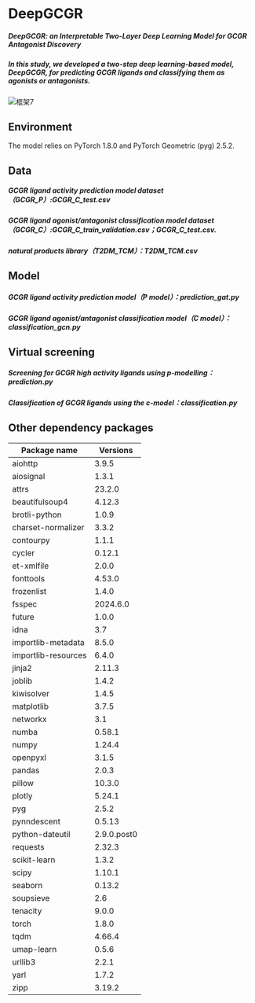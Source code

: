 # DeepGCGR
##### DeepGCGR: an Interpretable Two-Layer Deep Learning Model for GCGR Antagonist Discovery
##### In this study, we developed a two-step deep learning-based model, DeepGCGR, for predicting GCGR ligands and classifying them as agonists or antagonists.
![框架7](https://github.com/user-attachments/assets/80522815-25e4-4959-ab40-726085bc543f)
## Environment
The model relies on PyTorch 1.8.0 and PyTorch Geometric (pyg) 2.5.2.
## Data
##### GCGR ligand activity prediction model dataset（GCGR_P）:GCGR_C_test.csv
##### GCGR ligand agonist/antagonist classification model dataset（GCGR_C）:GCGR_C_train_validation.csv；GCGR_C_test.csv.
##### natural products library（T2DM_TCM）：T2DM_TCM.csv
## Model
##### GCGR ligand activity prediction model（P model）：prediction_gat.py
##### GCGR ligand agonist/antagonist classification model（C model）：classification_gcn.py
## Virtual screening
##### Screening for GCGR high activity ligands using p-modelling：prediction.py
##### Classification of GCGR ligands using the c-model：classification.py
## Other dependency packages
| Package name            | Versions         |
|-------------------------|------------------|
| aiohttp                 | 3.9.5            |
| aiosignal               | 1.3.1            |
| attrs                   | 23.2.0           |
| beautifulsoup4          | 4.12.3           |
| brotli-python           | 1.0.9            |
| charset-normalizer      | 3.3.2            |
| contourpy               | 1.1.1            |
| cycler                  | 0.12.1           |
| et-xmlfile              | 2.0.0            |
| fonttools               | 4.53.0           |
| frozenlist              | 1.4.0            |
| fsspec                  | 2024.6.0         |
| future                  | 1.0.0            |
| idna                    | 3.7              |
| importlib-metadata      | 8.5.0            |
| importlib-resources     | 6.4.0            |
| jinja2                  | 2.11.3           |
| joblib                  | 1.4.2            |
| kiwisolver              | 1.4.5            |
| matplotlib              | 3.7.5            |
| networkx                | 3.1              |
| numba                   | 0.58.1           |
| numpy                   | 1.24.4           |
| openpyxl                | 3.1.5            |
| pandas                  | 2.0.3            |
| pillow                  | 10.3.0           |
| plotly                  | 5.24.1           |
| pyg                     | 2.5.2            |
| pynndescent             | 0.5.13           |
| python-dateutil         | 2.9.0.post0      |
| requests                | 2.32.3           |
| scikit-learn            | 1.3.2            |
| scipy                   | 1.10.1           |
| seaborn                 | 0.13.2           |
| soupsieve               | 2.6              |
| tenacity                | 9.0.0            |
| torch                   | 1.8.0            |
| tqdm                    | 4.66.4           |
| umap-learn              | 0.5.6            |
| urllib3                 | 2.2.1            |
| yarl                    | 1.7.2            |
| zipp                    | 3.19.2           |
